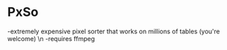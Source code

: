 # PxSo
-extremely expensive pixel sorter that works on millions of tables (you're welcome) \n
-requires ffmpeg
